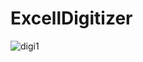 # ExcellDigitizer
![digi1](https://user-images.githubusercontent.com/62732939/134834808-8ee4876a-461f-45cb-8c97-226d1b437448.png)
